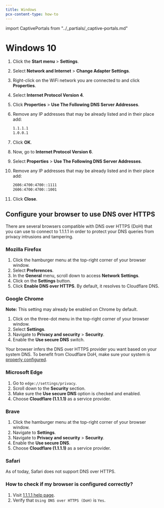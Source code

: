 ```yaml
---
title: Windows
pcx-content-type: how-to
---
```


import CaptivePortals from "../_partials/_captive-portals.md"

# Windows 10

1. Click the **Start menu** > **Settings**.
1. Select **Network and Internet** > **Change Adapter Settings**.
1. Right-click on the WiFi network you are connected to and click **Properties**.
1. Select **Internet Protocol Version 4**.
1. Click **Properties** > **Use The Following DNS Server Addresses**.
1. Remove any IP addresses that may be already listed and in their place add:

    ```txt
    1.1.1.1
    1.0.0.1
    ```

1. Click **OK**.
1. Now, go to **Internet Protocol Version 6**.
1. Select **Properties** > **Use The Following DNS Server Addresses**.
1. Remove any IP addresses that may be already listed and in their place add:

    ```txt
    2606:4700:4700::1111
    2606:4700:4700::1001
    ```

1. Click **Close**.

<CaptivePortals/>

## Configure your browser to use DNS over HTTPS

There are several browsers compatible with DNS over HTTPS (DoH) that you can use to connect to 1.1.1.1 in order to protect your DNS queries from privacy intrusions and tampering.

### Mozilla Firefox

1. Click the hamburger menu at the top-right corner of your browser window.
1. Select **Preferences**.
1. In the **General** menu, scroll down to access **Network Settings**.
1. Click on the **Settings** button.
1. Click **Enable DNS over HTTPS**. By default, it resolves to Cloudflare DNS.

### Google Chrome

<Aside>

**Note:** This setting may already be enabled on Chrome by default.

</Aside>

1. Click on the three-dot menu in the top-right corner of your browser window.
1. Select **Settings**.
1. Navigate to **Privacy and security** > **Security**.
1. Enable the **Use secure DNS** switch.

Your browser infers the DNS over HTTPS provider you want based on your system DNS. To benefit from Cloudflare DoH, make sure your system is [properly configured](/setting-up-1.1.1.1/).

### Microsoft Edge

1. Go to `edge://settings/privacy`.
1. Scroll down to the **Security** section.
1. Make sure the **Use secure DNS** option is checked and enabled.
1. Choose **Cloudflare (1.1.1.1)** as a service provider.

### Brave

1. Click the hamburger menu at the top-right corner of your browser window.
1. Navigate to **Settings**.
1. Navigate to **Privacy and security** > **Security**.
1. Enable the **Use secure DNS**.
1. Choose **Cloudflare (1.1.1.1)** as a service provider.

### Safari

As of today, Safari does not support DNS over HTTPS.

### How to check if my browser is configured correctly?

1. Visit [1.1.1.1 help page](https://1.1.1.1/help).
1. Verify that `Using DNS over HTTPS (DoH)` is `Yes`.